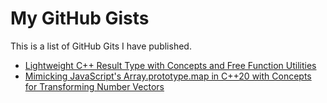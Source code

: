 # My GitHub Gists

This is a list of GitHub Gits I have published.

* [Lightweight C++ Result Type with Concepts and Free Function Utilities](https://gist.github.com/BB-301/2f8855a8cc2fe07e38ef4eaa690c6fa4)
* [Mimicking JavaScript's Array.prototype.map in C++20 with Concepts for Transforming Number Vectors](https://gist.github.com/BB-301/b4cba11cfd4991339a60e4468b94bc2d)

